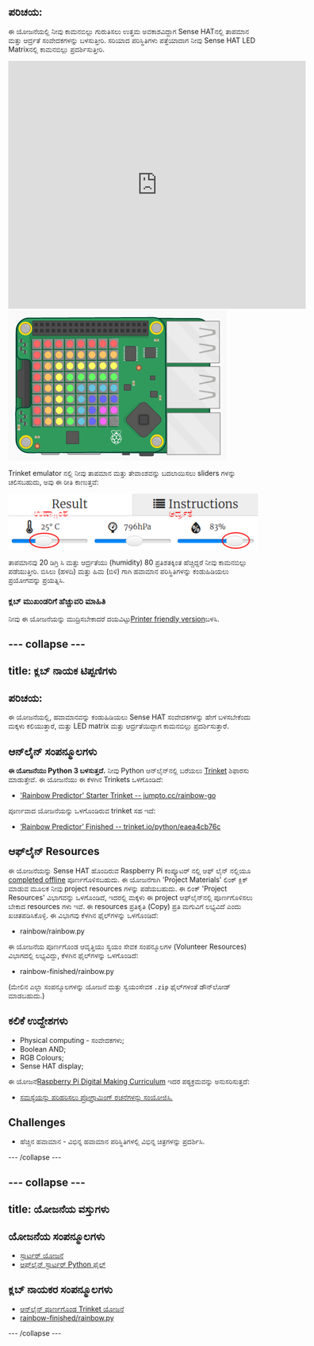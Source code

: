 ## ಪರಿಚಯ:

ಈ ಯೋಜನೆಯಲ್ಲಿ ನೀವು ಕಾಮನಬಿಲ್ಲು ಗುರುತಿಸಲು ಉತ್ತಮ ಅವಕಾಶವಿದ್ದಾಗ Sense HAT‌ನಲ್ಲಿ ತಾಪಮಾನ ಮತ್ತು ಆರ್ದ್ರತೆ ಸಂವೇದಕಗಳನ್ನು ಬಳಸುತ್ತೀರಿ. ಸರಿಯಾದ ಪರಿಸ್ಥಿತಿಗಳು ಪತ್ತೆಯಾದಾಗ ನೀವು Sense HAT LED Matrixನಲ್ಲಿ ಕಾಮನಬಿಲ್ಲು ಪ್ರದರ್ಶಿಸುತ್ತೀರಿ.

<div class="trinket">
  <iframe src="https://trinket.io/embed/python/eaea4cb76c?outputOnly=true&start=result" width="600" height="500" frameborder="0" marginwidth="0" marginheight="0" allowfullscreen mark="crwd-mark">
</iframe> <img src="images/rainbow-final.png" />
</div>

Trinket emulator ನಲ್ಲಿ ನೀವು ತಾಪಮಾನ ಮತ್ತು ತೇವಾಂಶವನ್ನು ಬದಲಾಯಿಸಲು sliders ಗಳನ್ನು ಚಲಿಸಬಹುದು, ಅವು ಈ ರೀತಿ ಕಾಣುತ್ತವೆ:

![ಸ್ಕ್ರೀನ್‍ಶಾಟ್(screenshot)](images/rainbow-sliders.png)

ತಾಪಮಾನವು 20 ಡಿಗ್ರಿ ಸಿ ಮತ್ತು ಆರ್ದ್ರತೆಯು (humidity) 80 ಪ್ರತಿಶತಕ್ಕಿಂತ ಹೆಚ್ಚಿದ್ದರೆ ನೀವು ಕಾಮನಬಿಲ್ಲು ಪಡೆಯುತ್ತೀರಿ. ಬಿಸಿಲು (ಹಳದಿ) ಮತ್ತು ಹಿಮ (ಬಿಳಿ) ಗಾಗಿ ಹವಾಮಾನ ಪರಿಸ್ಥಿತಿಗಳನ್ನು ಕಂಡುಹಿಡಿಯಲು ಪ್ರಯೋಗವನ್ನು ಪ್ರಯತ್ನಿಸಿ.

### ಕ್ಲಬ್ ಮುಖಂಡರಿಗೆ ಹೆಚ್ಚುವರಿ ಮಾಹಿತಿ

ನೀವು ಈ ಯೋಜನೆಯನ್ನು ಮುದ್ರಿಸಬೇಕಾದರೆ ದಯವಿಟ್ಟು[Printer friendly version](https://projects.raspberrypi.org/en/projects/rainbow-predictor/print)ಬಳಸಿ.

## \--- collapse \---

## title: ಕ್ಲಬ್ ನಾಯಕ ಟಿಪ್ಪಣಿಗಳು

## ಪರಿಚಯ:

ಈ ಯೋಜನೆಯಲ್ಲಿ, ಹವಾಮಾನವನ್ನು ಕಂಡುಹಿಡಿಯಲು Sense HAT ಸಂವೇದಕಗಳನ್ನು ಹೇಗೆ ಬಳಸಬೇಕೆಂದು ಮಕ್ಕಳು ಕಲಿಯುತ್ತಾರೆ, ಮತ್ತು LED matrix ಮತ್ತು ಆರ್ದ್ರತೆಯಿದ್ದಾಗ ಕಾಮನಬಿಲ್ಲು ಪ್ರದರ್ಶಿಸುತ್ತಾರೆ.

## ಆನ್‌ಲೈನ್ ಸಂಪನ್ಮೂಲಗಳು

**ಈ ಯೋಜನೆಯು Python 3 ಬಳಸುತ್ತದೆ.** ನೀವು Python ಆನ್‌ಲೈನ್‌ನಲ್ಲಿ ಬರೆಯಲು [Trinket](https://trinket.io/) ಶಿಫಾರಸು ಮಾಡುತ್ತೇವೆ. ಈ ಯೋಜನೆಯು ಈ ಕೆಳಗಿನ Trinkets ಒಳಗೊಂಡಿದೆ:

* ['Rainbow Predictor' Starter Trinket -- jumpto.cc/rainbow-go](http://jumpto.cc/rainbow-go)

ಪೂರ್ಣವಾದ ಯೋಜನೆಯನ್ನು ಒಳಗೊಂಡಿರುವ trinket ಸಹ ಇದೆ:

* [‘Rainbow Predictor’ Finished -- trinket.io/python/eaea4cb76c](https://trinket.io/python/eaea4cb76c)

## ಆಫ್‌ಲೈನ್ Resources

ಈ ಯೋಜನೆಯನ್ನು Sense HAT ಹೊಂದಿರುವ Raspberry Pi ಕಂಪ್ಯೂಟರ್ ನಲ್ಲಿ ಆಫ್ ಲೈನ್ ನಲ್ಲಿಯೂ [completed offline](https://www.codeclubprojects.org/en-GB/resources/physical-sense-hat/) ಪೂರ್ಣಗೊಳಿಸಬಹುದು. ಈ ಯೋಜನೆಗಾಗಿ 'Project Materials' ಲಿಂಕ್ ಕ್ಲಿಕ್ ಮಾಡುವ ಮೂಲಕ ನೀವು project resources ಗಳನ್ನು ಪಡೆಯಬಹುದು. ಈ ಲಿಂಕ್ 'Project Resources' ವಿಭಾಗವನ್ನು ಒಳಗೊಂಡಿದೆ, ಇದರಲ್ಲಿ ಮಕ್ಕಳು ಈ project ಆಫ್‌ಲೈನ್‌ನಲ್ಲಿ ಪೂರ್ಣಗೊಳಿಸಲು ಬೇಕಾದ resources ಗಳು ಇವೆ. ಈ resources ಪ್ರತಿಕೃತಿ (Copy) ಪ್ರತಿ ಮಗುವಿಗೆ ಲಭ್ಯವಿದೆ ಎಂದು ಖಚಿತಪಡಿಸಿಕೊಳ್ಳಿ. ಈ ವಿಭಾಗವು ಕೆಳಗಿನ ಫೈಲ್‌ಗಳನ್ನು ಒಳಗೊಂಡಿದೆ:

* rainbow/rainbow.py

ಈ ಯೋಜನೆಯ ಪೂರ್ಣಗೊಂಡ ಆವೃತ್ತಿಯು ಸ್ವಯಂ ಸೇವಕ ಸಂಪನ್ಮೂಲಗಳ (Volunteer Resources) ವಿಭಾಗದಲ್ಲಿ ಲಭ್ಯವಿದ್ದು, ಕೆಳಗಿನ ಫೈಲ್‌ಗಳನ್ನು ಒಳಗೊಂಡಿದೆ:

* rainbow-finished/rainbow.py

(ಮೇಲಿನ ಎಲ್ಲಾ ಸಂಪನ್ಮೂಲಗಳನ್ನು ಯೋಜನೆ ಮತ್ತು ಸ್ವಯಂಸೇವಕ `.zip` ಫೈಲ್‌ಗಳಂತೆ ಡೌನ್‌ಲೋಡ್ ಮಾಡಬಹುದು.)

## ಕಲಿಕೆ ಉದ್ದೇಶಗಳು

* Physical computing - ಸಂವೇದಕಗಳು;
* Boolean AND; 
* RGB Colours;
* Sense HAT display;

ಈ ಯೋಜನೆ[Raspberry Pi Digital Making Curriculum](http://rpf.io/curriculum) ಇದರ ಪಠ್ಯಕ್ರಮವನ್ನು ಅನುಸರಿಸುತ್ತದೆ:

* [ಸಮಸ್ಯೆಯನ್ನು ಪರಿಹರಿಸಲು ಪ್ರೋಗ್ರಾಮಿಂಗ್ ರಚನೆಗಳನ್ನು ಸಂಯೋಜಿಸಿ.](https://www.raspberrypi.org/curriculum/programming/builder)

## Challenges

* ಹೆಚ್ಚಿನ ಹವಾಮಾನ - ವಿಭಿನ್ನ ಹವಾಮಾನ ಪರಿಸ್ಥಿತಿಗಳಲ್ಲಿ ವಿಭಿನ್ನ ಚಿತ್ರಗಳನ್ನು ಪ್ರದರ್ಶಿಸಿ. 

\--- /collapse \---

## \--- collapse \---

## title: ಯೋಜನೆಯ ವಸ್ತುಗಳು

## ಯೋಜನೆಯ ಸಂಪನ್ಮೂಲಗಳು

* [ಸ್ಟಾರ್ಟರ್ ಯೋಜನೆ](http://jumpto.cc/rainbow-go)
* [ಆಫ್‌ಲೈನ್ ಸ್ಟಾರ್ಟರ್ Python ಫೈಲ್](resources/rainbow-rainbow.py)

## ಕ್ಲಬ್ ನಾಯಕರ ಸಂಪನ್ಮೂಲಗಳು

* [ಆನ್‌ಲೈನ್ ಪೂರ್ಣಗೊಂಡ Trinket ಯೋಜನೆ](https://trinket.io/python/eaea4cb76c)
* [rainbow-finished/rainbow.py](resources/rainbow-final-rainbow.py)

\--- /collapse \---